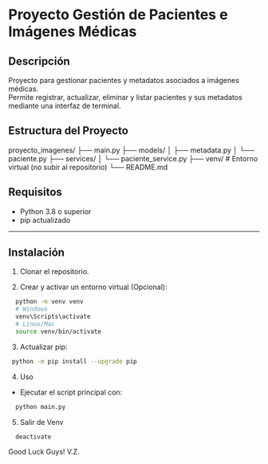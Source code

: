 # Proyecto Gestión de Pacientes e Imágenes Médicas

## Descripción

Proyecto para gestionar pacientes y metadatos asociados a imágenes médicas.  
Permite registrar, actualizar, eliminar y listar pacientes y sus metadatos mediante una interfaz de terminal.

## Estructura del Proyecto

proyecto_imagenes/
├── main.py
├── models/
│ ├── metadata.py
│ └── paciente.py
├── services/
│ └── paciente_service.py
├── venv/ # Entorno virtual (no subir al repositorio)
└── README.md

## Requisitos

- Python 3.8 o superior
- pip actualizado

---

## Instalación

1. Clonar el repositorio.

2. Crear y activar un entorno virtual (Opcional):

```bash
  python -m venv venv
  # Windows
  venv\Scripts\activate
  # Linux/Mac
  source venv/bin/activate
```

3. Actualizar pip:

```bash
 python -m pip install --upgrade pip
```

4. Uso

- Ejecutar el script principal con:

```bash
  python main.py
```

5. Salir de Venv

```bash
  deactivate
```

Good Luck Guys! V.Z.
